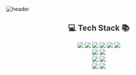 
![header](https://capsule-render.vercel.app/api?type=soft&color=0:f7d0e8,50:ff80ce,100:d0729c&height=120&section=header&text=👋Hi%2C+I'm+Hyewon.&fontSize=45&fontColor=FFFFFFFF&fontAlignY=50&animation=fadeIn)

<!-- [![Typing SVG](https://readme-typing-svg.herokuapp.com?font=Racing+Sans+One&size=40&duration=3500&pause=1000&color=6E6E6E&center=true&vCenter=true&width=800&height=50&lines=Hi+there%2C+I'm+Hyewon.👋)](https://git.io/typing-svg) -->
<!-- 2e2e2e -->
<h2 align="center" style="color:#2e2e2e">💻 Tech Stack 📚</h2>

<p align="center">
  <img src="https://img.shields.io/badge/html5-E34F26?style=flat-square&logo=html5&logoColor=white"> 
  <img src="https://img.shields.io/badge/css-1572B6?style=flat-square&logo=css3&logoColor=white"> 
  <img src="https://img.shields.io/badge/Vue.js-4FC08D?style=flat-square&logo=vuedotjs&logoColor=white"> 
  <img src="https://img.shields.io/badge/javascript-F7DF1E?style=flat-square&logo=javascript&logoColor=black">
  <img src="https://img.shields.io/badge/JQuery-0769AD?style=flat-square&logo=jquery&logoColor=white">
  <img src="https://img.shields.io/badge/Ajax-00758F?style=flat-square&logo=ajax&logoColor=white">
  <br>
  <img src="https://img.shields.io/badge/php-777BB4?style=flat-square&logo=php&logoColor=white"> 
  <img src="https://img.shields.io/badge/Java-007396?style=flat-square&logo=Java&logoColor=white"> 
  <br>
  <img src="https://img.shields.io/badge/apache-D22128?style=flat-square&logo=apache&logoColor=white">
  <img src="https://img.shields.io/badge/MariaDB-003545?style=flat-square&logo=MariaDB&logoColor=white"> 
  <br>
  <img src="https://img.shields.io/badge/Git-F05032?style=flat-square&logo=git&logoColor=white">
  <img src="https://img.shields.io/badge/GitHub-181717?style=flat-square&logo=github&logoColor=white">

</p>
